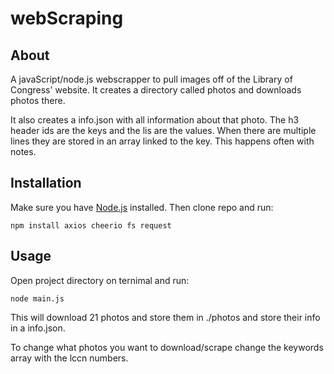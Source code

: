 # webScraping

## About

A javaScript/node.js webscrapper to pull images off of the Library of Congress' website.
It creates a directory called photos and downloads photos there.

It also creates a info.json with all information about that photo.
The h3 header ids are the keys and the lis are the values.
When there are multiple lines they are stored in an array linked to the key.
This happens often with notes.

## Installation

Make sure you have [Node.js](https://nodejs.org/en) installed.
Then clone repo and run:

```
npm install axios cheerio fs request
```

## Usage

Open project directory on ternimal and run:

```
node main.js
```

This will download 21 photos and store them in ./photos and store their info in a info.json.

To change what photos you want to download/scrape change the keywords array with the lccn numbers.
